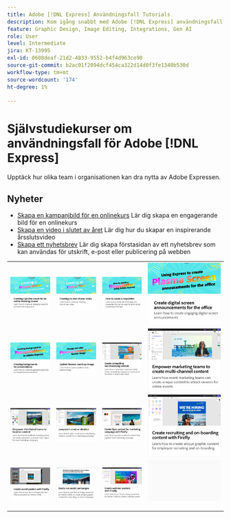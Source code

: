 ```yaml
---
title: Adobe [!DNL Express] Användningsfall Tutorials
description: Kom igång snabbt med Adobe [!DNL Express] användningsfall
feature: Graphic Design, Image Editing, Integrations, Gen AI
role: User
level: Intermediate
jira: KT-13995
exl-id: 0608deaf-21d2-4833-9552-b4f4d963ce90
source-git-commit: b2ac01f2094dcf454ca322d14d0f3fe1340b530d
workflow-type: tm+mt
source-wordcount: '174'
ht-degree: 1%

---
```


# Självstudiekurser om användningsfall för Adobe [!DNL Express]

Upptäck hur olika team i organisationen kan dra nytta av Adobe Expressen.

## Nyheter

* [Skapa en kampanjbild för en onlinekurs](promo-visual.md)
Lär dig skapa en engagerande bild för en onlinekurs
* [Skapa en video i slutet av året](end-of-year-video.md)
Lär dig hur du skapar en inspirerande årsslutsvideo
* [Skapa ett nyhetsbrev](newsletter.md)
Lär dig skapa förstasidan av ett nyhetsbrev som kan användas för utskrift, e-post eller publicering på webben

<table style="table-layout:fixed">
<tr>
   <td>
      <a href="promo-visual.md">
         <img alt="Skapa en kampanjbild för en onlinekurs" src="assets/promo-visual.png" />
      </a>
   </td>
   <td>
      <a href="end-of-year-video.md">
         <img alt="Skapa en video i slutet av året" src="assets/eoy-video.png" />
      </a>
   </td>
   <td>
      <a href="newsletter.md">
         <img alt="Skapa ett nyhetsbrev" src="assets/create-newsletter.png" />
      </a>
   </td>
   <td>
      <a href="create-digital-screens.md">
         <img alt="Skapa digitala skärmmeddelanden för kontoret" src="assets/screen-announcements.png" />
      </a>
   </td>
</tr>
<tr>
   <td>
      <a href="create-backgrounds.md">
         <img alt="Skapa bakgrunder för presentationer" src="assets/backgrounds-presentations.png" />
      </a>
   </td>
   <td>
      <a href="update-image.md">
         <img alt="Uppdatera avrundningsbild för ekonomi" src="assets/finance-image.png" />
      </a>
   </td>
   <td>
      <a href="compelling-merchandise.md">
         <img alt="Skapa fängslande marknadsföringsmaterial" src="assets/merchandise.png" />
      </a>
   </td>
   <td>
      <a href="multi-channel-marketing-content.md">
         <img alt="Ge marknadsföringsteam möjlighet att skapa innehåll för flera kanaler" src="assets/multi-channel.png" />
      </a>
   </td>
</tr>
<tr>
   <td>
      <a href="localized-marketing-content.md">
         <img alt="Ge distribuerade team möjlighet att lokalisera innehåll" src="assets/marketing-regional-content.png" />
      </a>
   </td>
   <td>
      <a href="jumpstart-ideation.md">
         <img alt="Kickstarta kreativiteten" src="assets/marketing-ideation.png" />
      </a>
   </td>
   <td>
      <a href="create-local-marketing.md">
         <img alt="Skapa reklambladsinnehåll för en marknadsföringskampanj med Firefly" src="assets/local-marketing.png" />
      </a>
   </td>
   <td>
      <a href="create-on-boarding.md">
         <img alt="Skapa innehåll för rekrytering och introduktion med Firefly" src="assets/on-boarding.png" />
      </a>
   </td>
</tr>
<tr>
   <td>
      <a href="create-social-posters.md">
         <img alt="Skapa affischer för sociala medier med Firefly" src="assets/social-firefly.png" />
      </a>
   </td>
   <td>
      <a href="create-blog-graphics.md">
         <img alt="Skapa bildinnehåll för bloggar med Firefly" src="assets/blog-graphic.png" />
      </a>
   </td>
   <td>
      <a href="create-webinar-poster.md">
         <img alt="Skapa affischer till webbseminarier med Firefly" src="assets/webinar-poster.png" />
      </a>
   </td>
   <td>
      <img alt="Avgränsare" src="../assets/Gray_thumbnail.png" />
      <div>
      <br>
   </td>
</tr>
</table>
